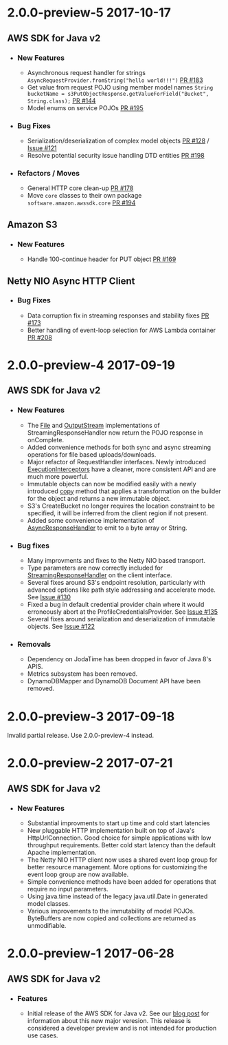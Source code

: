 # __2.0.0-preview-5__ __2017-10-17__
## __AWS SDK for Java v2__
  - ### New Features ###
    - Asynchronous request handler for strings `AsyncRequestProvider.fromString("hello world!!!")` [PR #183](https://github.com/aws/aws-sdk-java-v2/pull/183)
    - Get value from request POJO using member model names `String bucketName = s3PutObjectResponse.getValueForField("Bucket", String.class);` [PR #144](https://github.com/aws/aws-sdk-java-v2/pull/144)
    - Model enums on service POJOs [PR #195](https://github.com/aws/aws-sdk-java-v2/pull/195)
  - ### Bug Fixes ###
    - Serialization/deserialization of complex model objects [PR #128](https://github.com/aws/aws-sdk-java-v2/pull/128) / [Issue #121](https://github.com/aws/aws-sdk-java-v2/issues/121)
    - Resolve potential security issue handling DTD entities [PR #198](https://github.com/aws/aws-sdk-java-v2/pull/198)
  - ### Refactors / Moves ###
    - General HTTP core clean-up [PR #178](https://github.com/aws/aws-sdk-java-v2/pull/178)
    - Move `core` classes to their own package `software.amazon.awssdk.core` [PR #194](https://github.com/aws/aws-sdk-java-v2/pull/194)
    
## Amazon S3
  - ### New Features ###
    - Handle 100-continue header for PUT object [PR #169](https://github.com/aws/aws-sdk-java-v2/pull/169)
    
## Netty NIO Async HTTP Client
  - ### Bug Fixes ###
    - Data corruption fix in streaming responses and stability fixes [PR #173](https://github.com/aws/aws-sdk-java-v2/pull/173)
    - Better handling of event-loop selection for AWS Lambda container [PR #208](https://github.com/aws/aws-sdk-java-v2/pull/208)
    
# __2.0.0-preview-4__ __2017-09-19__
## __AWS SDK for Java v2__
  - ### New Features ###
    - The [File](https://github.com/aws/aws-sdk-java-v2/blob/master/core/src/main/java/software/amazon/awssdk/sync/StreamingResponseHandler.java#L92) and [OutputStream](https://github.com/aws/aws-sdk-java-v2/blob/master/core/src/main/java/software/amazon/awssdk/sync/StreamingResponseHandler.java#L107) implementations of StreamingResponseHandler now return the POJO response in onComplete.
    - Added convenience methods for both sync and async streaming operations for file based uploads/downloads.
    - Major refactor of RequestHandler interfaces. Newly introduced [ExecutionInterceptors](https://github.com/aws/aws-sdk-java-v2/blob/master/core/src/main/java/software/amazon/awssdk/interceptor/ExecutionInterceptor.java) have a cleaner, more consistent API and are much more powerful.
    - Immutable objects can now be modified easily with a newly introduced [copy](https://github.com/aws/aws-sdk-java-v2/blob/master/utils/src/main/java/software/amazon/awssdk/utils/builder/ToCopyableBuilder.java#L42) method that applies a transformation on the builder for the object and returns a new immutable object.
    - S3's CreateBucket no longer requires the location constraint to be specified, it will be inferred from the client region if not present.
    - Added some convenience implementation of [AsyncResponseHandler](https://github.com/aws/aws-sdk-java-v2/blob/master/core/src/main/java/software/amazon/awssdk/async/AsyncResponseHandler.java) to emit to a byte array or String.

  - ### Bug fixes ###
    - Many improvments and fixes to the Netty NIO based transport.
    - Type parameters are now correctly included for [StreamingResponseHandler](https://github.com/aws/aws-sdk-java-v2/blob/master/core/src/main/java/software/amazon/awssdk/sync/StreamingResponseHandler.java) on the client interface.
    - Several fixes around S3's endpoint resolution, particularly with advanced options like path style addressing and accelerate mode. See [Issue #130](https://github.com/aws/aws-sdk-java-v2/issues/130)
    - Fixed a bug in default credential provider chain where it would erroneously abort at the ProfileCredentialsProvider. See [Issue #135](https://github.com/aws/aws-sdk-java-v2/issues/135)
    - Several fixes around serialization and deserialization of immutable objects. See [Issue #122](https://github.com/aws/aws-sdk-java-v2/issues/122)

  - ### Removals ###
    - Dependency on JodaTime has been dropped in favor of Java 8's APIS.
    - Metrics subsystem has been removed.
    - DynamoDBMapper and DynamoDB Document API have been removed.

# __2.0.0-preview-3__ __2017-09-18__
Invalid partial release. Use 2.0.0-preview-4 instead.

# __2.0.0-preview-2__ __2017-07-21__
## __AWS SDK for Java v2__
  - ### New Features ###
    - Substantial improvments to start up time and cold start latencies
    - New pluggable HTTP implementation built on top of Java's HttpUrlConnection. Good choice for simple applications with low throughput requirements. Better cold start latency than the default Apache implementation.
    - The Netty NIO HTTP client now uses a shared event loop group for better resource management. More options for customizing the event loop group are now available.
    - Simple convenience methods have been added for operations that require no input parameters.
    - Using java.time instead of the legacy java.util.Date in generated model classes.
    - Various improvements to the immutability of model POJOs. ByteBuffers are now copied and collections are returned as unmodifiable.

# __2.0.0-preview-1__ __2017-06-28__
## __AWS SDK for Java v2__
  - ### Features ###
    - Initial release of the AWS SDK for Java v2. See our [blog post](https://aws.amazon.com/blogs/developer/aws-sdk-for-java-2-0-developer-preview) for information about this new major veresion. This release is considered a developer preview and is not intended for production use cases.
